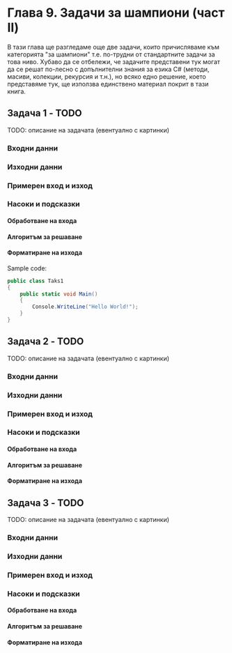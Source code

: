 # Глава 9. Задачи за шампиони (част II)

В тази глава ще разгледаме още две задачи, които причисляваме към категорията "за шампиони" т.е. по-трудни от стандартните задачи за това ниво. Хубаво да се отбележи, че задачите представени тук могат да се решат по-лесно с допълнителни знания за езика C# (методи, масиви, колекции, рекурсия и т.н.), но всяко едно решениe, което представяме тук, ще използва единствено материал покрит в тази книга.

## Задача 1 - TODO

TODO: описание на задачата (евентуално с картинки)

### Входни данни

### Изходни данни

### Примерен вход и изход

### Насоки и подсказки

#### Обработване на входа
#### Алгоритъм за решаване
#### Форматиране на изхода

Sample code:

```csharp
public class Taks1 
{
    public static void Main() 
    {
        Console.WriteLine("Hello World!");
    }
}
```

## Задача 2 - TODO

TODO: описание на задачата (евентуално с картинки)

### Входни данни

### Изходни данни

### Примерен вход и изход

### Насоки и подсказки

#### Обработване на входа
#### Алгоритъм за решаване
#### Форматиране на изхода


## Задача 3 - TODO

TODO: описание на задачата (евентуално с картинки)

### Входни данни

### Изходни данни

### Примерен вход и изход

### Насоки и подсказки

#### Обработване на входа
#### Алгоритъм за решаване
#### Форматиране на изхода

